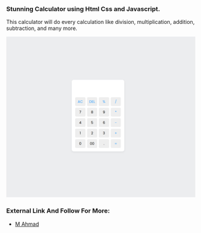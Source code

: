 ### Stunning Calculator using Html Css and Javascript.

This calculator will do every calculation like division, multiplication, addition, subtraction, and many more.

![This Should look like this](/Ahmaddesign.png)


### External Link And Follow For More:

- [M Ahmad](https://github.com/MAhmadSeng) <br />


